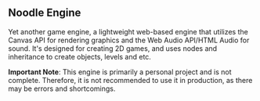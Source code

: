 ## Noodle Engine

Yet another game engine, a lightweight web-based engine that utilizes the Canvas API for rendering graphics and the Web Audio API/HTML Audio for sound. 
It's designed for creating 2D games, and uses nodes and inheritance to create objects, levels and etc.

**Important Note**: This engine is primarily a personal project and is not complete. Therefore, it is not recommended to use it in production, as there may be errors and shortcomings.